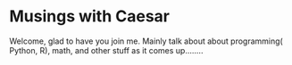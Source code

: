 # Musings with Caesar

Welcome, glad to have you join me. Mainly talk about about programming( Python, R), math, and other stuff as it comes up........
